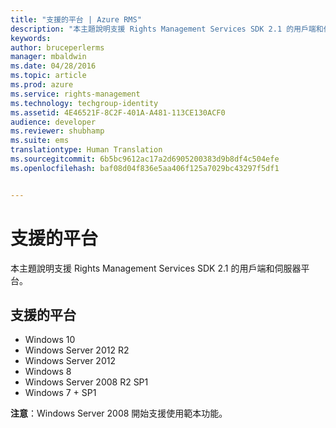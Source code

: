 ```yaml
---
title: "支援的平台 | Azure RMS"
description: "本主題說明支援 Rights Management Services SDK 2.1 的用戶端和伺服器平台。"
keywords: 
author: bruceperlerms
manager: mbaldwin
ms.date: 04/28/2016
ms.topic: article
ms.prod: azure
ms.service: rights-management
ms.technology: techgroup-identity
ms.assetid: 4E46521F-8C2F-401A-A481-113CE130ACF0
audience: developer
ms.reviewer: shubhamp
ms.suite: ems
translationtype: Human Translation
ms.sourcegitcommit: 6b5bc9612ac17a2d6905200383d9b8df4c504efe
ms.openlocfilehash: baf08d04f836e5aa406f125a7029bc43297f5df1


---
```


# 支援的平台

本主題說明支援 Rights Management Services SDK 2.1 的用戶端和伺服器平台。

## 支援的平台

-   Windows 10
-   Windows Server 2012 R2
-   Windows Server 2012
-   Windows 8
-   Windows Server 2008 R2 SP1
-   Windows 7 + SP1

**注意**：Windows Server 2008 開始支援使用範本功能。

 

 

 






<!--HONumber=Jun16_HO4-->


